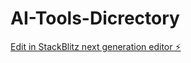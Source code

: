# AI-Tools-Dicrectory

[Edit in StackBlitz next generation editor ⚡️](https://stackblitz.com/~/github.com/Tomson-PY/AI-Tools-Dicrectory)